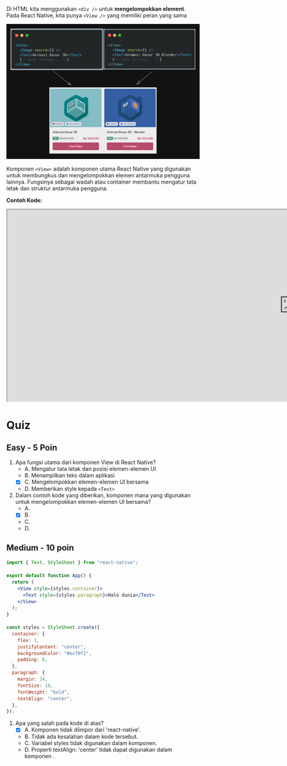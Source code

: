 Di HTML kita menggunakan `<div />` untuk **mengelompokkan element**. Pada React Native, kita punya `<View />` yang memiliki peran yang sama

![Init React](<../../Assets/Materi/UI Native/view-explanation.png>)

Komponen `<View>` adalah komponen utama React Native yang digunakan untuk membungkus dan mengelompokkan elemen antarmuka pengguna lainnya. Fungsinya sebagai wadah atau container membantu mengatur tata letak dan struktur antarmuka pengguna.

<!-- **Fungsi dan Kegunaan:** -->

<!--
1. **Pengelompokan Elemen:** View digunakan untuk mengelompokkan elemen-elemen UI bersama, seperti teks, gambar, tombol, dan komponen lain.
2. **Pengaturan Tata Letak:** View memungkinkan untuk mengatur tata letak dan posisi elemen-elemen di dalamnya. -->

**Contoh Kode:**

<div style="width: 800px;position:relative;overflow-x:auto">
<iframe src="https://snack.expo.dev/@doltons/view-component" height="500" width="1500" title="View Example"></iframe>
</div>

<!-- ```jsx
import React from "react";
import { View, Text } from "react-native";

const ViewExample = () => {
  return (
    <View>
      <Text>Selamat datang di materi UI Native!</Text>
      <Text>Ini adalah contoh penggunaan komponen View.</Text>
    </View>
  );
};

export default ViewExample;
``` -->

<!-- **Penjelasan Kode:**

- Deklarasikan komponen `ViewExample` sebagai sebuah fungsi.
- Dalam `return`, kita mengembalikan komponen View yang berisi dua elemen `<Text>`. Elemen ini diatur di dalam View untuk mengelompokkan mereka.
- Pada komponen View, kita memberikan style menggunakan properti `style`. Objek style didefinisikan dalam `styles` menggunakan `StyleSheet.create()`.
- Dalam contoh ini, style `container` memiliki flex 1 (mengisi seluruh ruang yang tersediA., posisi di tengah (`justifyContent` dan `alignItems`), serta warna latar belakang abu-abu muda.
- Style `text` digunakan untuk mengatur ukuran font dan margin bawah pada elemen teks.

Dengan menggunakan komponen View, Kamu dapat mengatur tata letak dan pengelompokan elemen-elemen UI dengan lebih terstruktur dan mudah dikendalikan. -->

# Quiz

## Easy - 5 Poin

1. Apa fungsi utama dari komponen View di React Native?
   - A. Mengatur tata letak dan posisi elemen-elemen UI
   - B. Menampilkan teks dalam aplikasi
   - [x] C. Mengelompokkan elemen-elemen UI bersama
   - D. Memberikan style kepada `<Text>`
2. Dalam contoh kode yang diberikan, komponen mana yang digunakan untuk mengelompokkan elemen-elemen UI bersama?
   - A. <Text>
   - [x] B. <View>
   - C. <React>
   - D. <StyleSheet>

## Medium - 10 poin

```jsx
import { Text, StyleSheet } from "react-native";

export default function App() {
  return (
    <View style={styles.container}>
      <Text style={styles.paragraph}>Halo dunia</Text>
    </View>
  );
}

const styles = StyleSheet.create({
  container: {
    flex: 1,
    justifyContent: "center",
    backgroundColor: "#ecf0f1",
    padding: 8,
  },
  paragraph: {
    margin: 24,
    fontSize: 18,
    fontWeight: "bold",
    textAlign: "center",
  },
});
```

1. Apa yang salah pada kode di atas?
   - [x] A. Komponen <View> tidak diimpor dari 'react-native'.
   - B. Tidak ada kesalahan dalam kode tersebut.
   - C. Variabel styles tidak digunakan dalam komponen.
   - D. Properti textAlign: 'center' tidak dapat digunakan dalam komponen <Text>.
